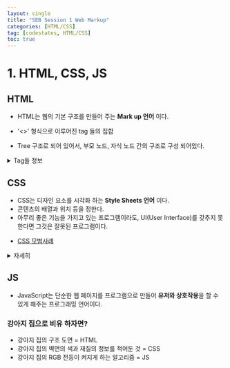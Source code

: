 ```yaml
---
layout: single
title: "SEB Session 1 Web Markup"
categories: [HTML/CSS]
tag: [codestates, HTML/CSS]
toc: true
---
```


# 1. HTML, CSS, JS

## HTML

- HTML는 웹의 기본 구조를 만들어 주는 **Mark up 언어** 이다.

- '<>' 형식으로 이루어진 tag 들의 집합
- Tree 구조로 되어 있어서, 부모 노드, 자식 노드 간의 구조로 구성 되어있다.

<details>
    <summary>Tag들 정보</summary>
<div markdown="1">
    - Tag들 중에는 두 분류로 'Inline tag'와 'Block tag'로 나누어 진다.
    - 화면 출력 성질이 다르기 때문에 나누어서 살펴 보겠다.

    1. Inline Tag
      - 자신의 내용과 앞 뒤 Tag의 내용을 같은 라인에 출력하는 태그.
      - 구성요소 역할을 한다.
      - 내용물의 크기가 Tag의 영역이 된다.

      ex) <span>, <button>, <em>, <img>, <input>, <label>, <textarea> 등등 이 있다.

    2. Block Tag
      - 자신의 내용과 앞 뒤 태그의 내용을 다른 라인에 출력하는 태그.
      - 자신의 내용만으로 한 라인을 독점해서 출력하는 태그.
      - 영역(구조)를 만들 때 사용.
      - 내용물의 크기와 상관 없이 너비는 항상 100%, 높이는 내용물 크기에 맞춰 변화.

      ex) <div>, <audio>, <form>, <footer>, <h1 ~ h6>, <header>, <hr>, <ol>, <p>
          <section>, <table>, <ul> 등등 있다.

</div>
</details>

## CSS

- CSS는 디자인 요소를 시각화 하는 **Style Sheets 언어** 이다.
- 콘텐츠의 배열과 위치 등을 정한다.
- 아무리 좋은 기능을 가지고 있는 프로그램이라도, UI(User Interface)를 갖추지 못한다면 그것은 잘못된 프로그램이다.

* [CSS 모범사례](https://medium.com/actualize-network/modern-css-explained-for-dinosaurs-5226febe3525)

<details>
<summary>자세히</summary>
<div markdown="1">
    - html 파일에 css를 입히고 싶으면 <link rel="", href="css 파일 이름"> 으로 할 수 있다.
    - 콘텐츠의 섹션을 나누는 태그들에게 css를 입힐 수 있다. ex) <body>, <head>, <main>
    - 태그에 지정한 id와 class를 통해 css를 입힐 수 있다.
      ⭐️ Id 와 class의 차이
        - Id
          * 한 문서에 단 하나의 요소에만 사용한다.
          * 특정 요소에 이름을 붙이는데 사용한다.
          * 특정 id에 css를 입힐때, '#id이름' 을 사용한다.

        - Class
          * 동일한 값을 갖는 요소가 많다.
          * 스타일의 분류에 사용한다.
          * 특정 class에 css를 입힐때, '.class이름' 을 사용한다.

</div>
</details>

## JS

- JavaScript는 단순한 웹 페이지를 프로그램으로 만들어 **유저와 상호작용**을 할 수 있게 해주는 프로그래밍 언어이다.

### 강아지 집으로 비유 하자면?

- 강아지 집의 구조 도면 = HTML
- 강아지 집의 벽면의 색과 재질의 정보를 적어둔 것 = CSS
- 강아지 집의 RGB 전등이 켜지게 하는 알고리즘 = JS
